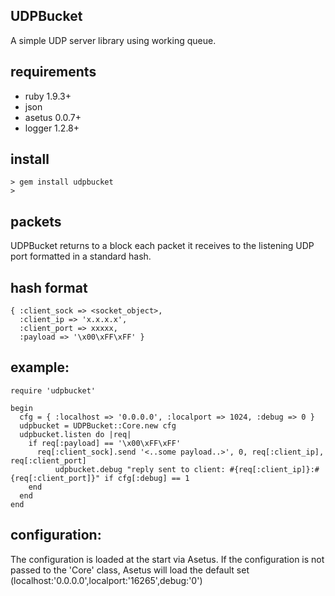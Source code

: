 ## UDPBucket

A simple UDP server library using working queue.

## requirements

+ ruby 1.9.3+
+ json
+ asetus 0.0.7+
+ logger 1.2.8+

## install

	> gem install udpbucket
	>

## packets

UDPBucket returns to a block each packet it receives to the listening UDP port formatted in a standard hash.

## hash format

	{ :client_sock => <socket_object>, 
	  :client_ip => 'x.x.x.x', 
	  :client_port => xxxxx, 
	  :payload => '\x00\xFF\xFF' }

## example:

	require 'udpbucket'

	begin
	  cfg = { :localhost => '0.0.0.0', :localport => 1024, :debug => 0 }
	  udpbucket = UDPBucket::Core.new cfg
	  udpbucket.listen do |req|
	    if req[:payload] == '\x00\xFF\xFF'
	      req[:client_sock].send '<..some payload..>', 0, req[:client_ip], req[:client_port]
              udpbucket.debug "reply sent to client: #{req[:client_ip]}:#{req[:client_port]}" if cfg[:debug] == 1
	    end
	  end
	end

## configuration:

The configuration is loaded at the start via Asetus. If the configuration is not passed to the 'Core' class, Asetus will load the default set (localhost:'0.0.0.0',localport:'16265',debug:'0')
